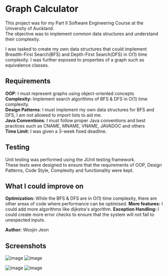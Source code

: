 # Graph Calculator

This project was for my Part II Software Engineering Course at the University of Auckland. <br />
The objective was to implement common data structures and understand their complexity. <br />

I was tasked to create my own data structures that could implement Breadth-First Search(BFS) and Depth-First Search(DFS) in O(1) time complexity.
I was further exposed to properties of a graph such as equivalence classes.

## Requirements
**OOP**: I must represent graphs using object-oriented concepts <br />
**Complexity:** Implement search algorithms of BFS & DFS in O(1) time complexity. <br />
**Design Patterns**: I must implement my own data structures for BFS and DFS, I am not allowed to import lists to aid me. <br />
**Java Conventions**: I must follow proper Java conventions and best practices such as CNAME, MNAME, VNAME, JAVADOC and others <br />
**Time Limit**: I was given a 3-week fixed deadline.

## Testing
Unit testing was performed using the JUnit testing framework. <br />
These tests were designed to ensure that the requirements of OOP, Design Patterns, Code Style, Complexity and functionality were kept.

## What I could improve on
**Optimization:** While the BFS & DFS are in O(1) time complexity, there are other areas of code where performance can be optimised.
**More features:** I could add more algorithms like dijkstra's algorithm.
**Exception Handling:** I could create more error checks to ensure that the system will not fail to unexpected inputs.


**Author:** Woojin Jeon


## Screenshots

![image](https://github.com/Woojinnz/graph-calculator/assets/69278138/7bdd8a00-9134-495e-b3ac-cff8b9f3a769)
![image](https://github.com/Woojinnz/graph-calculator/assets/69278138/9de8c079-5a3b-4765-abd5-71f5c5ba7cc1)

![image](https://github.com/Woojinnz/graph-calculator/assets/69278138/c975513d-1a29-4e24-95eb-8f0457047e33)
![image](https://github.com/Woojinnz/graph-calculator/assets/69278138/f04221eb-80d0-4022-a1be-026190d3ad8e)


